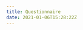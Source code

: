 ```yaml
---
title: Questionnaire
date: 2021-01-06T15:28:22Z
---
```

<script>
location.replace("questions");
</script>
